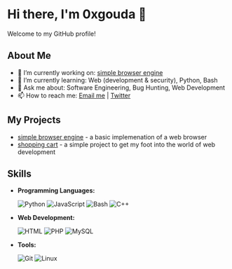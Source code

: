 # Hi there, I'm 0xgouda 👋

Welcome to my GitHub profile!

## About Me

- 🔭 I’m currently working on: [simple browser engine](https://github.com/0xgouda/SimpleBrowserEngine)
- 🌱 I’m currently learning: Web (development & security), Python, Bash 
- 💬 Ask me about: Software Engineering, Bug Hunting, Web Development
- 📫 How to reach me: [Email me](mailto:gouda0x@gmail.com) | [Twitter](https://x.com/_Ahmed_gouda__)

## My Projects

- [simple browser engine](https://github.com/0xgouda/SimpleBrowserEngine) - a basic implemenation of a web browser
- [shopping cart](https://github.com/0xgouda/shopping_cart_project) - a simple project to get my foot into the world of web development

## Skills

- **Programming Languages:**

  ![Python](https://skillicons.dev/icons?i=python)  ![JavaScript](https://skillicons.dev/icons?i=javascript)  ![Bash](https://skillicons.dev/icons?i=bash)  ![C++](https://skillicons.dev/icons?i=cpp)  

- **Web Development:**

  ![HTML](https://skillicons.dev/icons?i=html)  ![PHP](https://skillicons.dev/icons?i=php)  ![MySQL](https://skillicons.dev/icons?i=mysql)  

- **Tools:**

  ![Git](https://skillicons.dev/icons?i=git)  ![Linux](https://skillicons.dev/icons?i=linux)  
